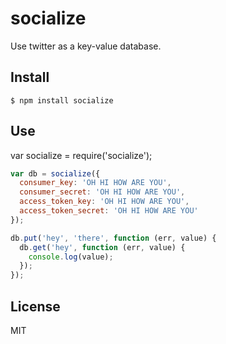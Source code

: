 # socialize

Use twitter as a key-value database.


## Install

```shell
$ npm install socialize
```


## Use

var socialize = require('socialize');

```javascript
var db = socialize({
  consumer_key: 'OH HI HOW ARE YOU',
  consumer_secret: 'OH HI HOW ARE YOU',
  access_token_key: 'OH HI HOW ARE YOU',
  access_token_secret: 'OH HI HOW ARE YOU'
});

db.put('hey', 'there', function (err, value) {
  db.get('hey', function (err, value) {
    console.log(value);
  });
});
```


## License
MIT
